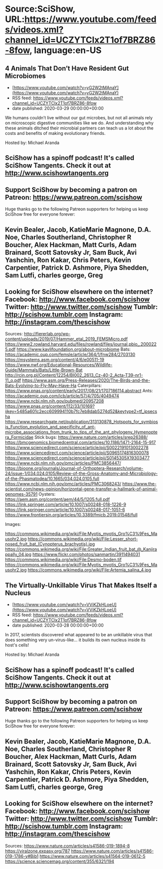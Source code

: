 # Source:SciShow, URL:https://www.youtube.com/feeds/videos.xml?channel_id=UCZYTClx2T1of7BRZ86-8fow, language:en-US

## 4 Animals That Don’t Have Resident Gut Microbiomes
 - [https://www.youtube.com/watch?v=yG2W2tMAnaY](https://www.youtube.com/watch?v=yG2W2tMAnaY)
 - RSS feed: https://www.youtube.com/feeds/videos.xml?channel_id=UCZYTClx2T1of7BRZ86-8fow
 - date published: 2020-03-29 00:00:00+00:00

We humans couldn’t live without our gut microbes, but not all animals rely on microscopic digestive communities like we do. And understanding why these animals ditched their microbial partners can teach us a lot about the costs and benefits of making evolutionary friends.

Hosted by: Michael Aranda

SciShow has a spinoff podcast! It's called SciShow Tangents. Check it out at http://www.scishowtangents.org
----------
Support SciShow by becoming a patron on Patreon: https://www.patreon.com/scishow
----------
Huge thanks go to the following Patreon supporters for helping us keep SciShow free for everyone forever:

Kevin Bealer, Jacob, KatieMarie Magnone, D.A. Noe, Charles Southerland, Christopher R Boucher, Alex Hackman, Matt Curls, Adam Brainard, Scott Satovsky Jr, Sam Buck, Avi Yashchin, Ron Kakar, Chris Peters, Kevin Carpentier, Patrick D. Ashmore, Piya Shedden, Sam Lutfi, charles george, Greg
----------
Looking for SciShow elsewhere on the internet?
Facebook: http://www.facebook.com/scishow
Twitter: http://www.twitter.com/scishow
Tumblr: http://scishow.tumblr.com
Instagram: http://instagram.com/thescishow
----------
Sources:
http://fiererlab.org/wp-content/uploads/2019/07/Hammer_etal_2019_FEMSMicro.pdf 
https://www2.rowland.harvard.edu/files/rowland/files/journal.pbio_.2000225.pdf 
https://www.kavlifoundation.org/about-microbiome 
Bats:
https://academic.oup.com/femsle/article/364/1/fnw284/2703130 
https://msystems.asm.org/content/4/6/e00511-19 
https://www.nwf.org/Educational-Resources/Wildlife-Guide/Mammals/Bats/Little-Brown-Bat 
http://rcin.org.pl/Content/12254/BI002_2613_Cz-40-2_Acta-T39-nr1-11_o.pdf 
https://www.asm.org/Press-Releases/2020/The-Birds-and-the-Bats-Evolving-to-Fly-May-Have-Ha 
Caterpillars:
https://www.pnas.org/content/early/2017/08/21/1707186114.abstract 
Ants:
https://academic.oup.com/icb/article/57/4/705/4049474 
https://www.ncbi.nlm.nih.gov/pubmed/20957208 
https://www.pnas.org/content/112/33/10169?ijkey=5485a601c2ecc609994110b7fc7eb8dab5274d52&keytype2=tf_ipsecsha 
https://www.researchgate.net/publication/313130878_Hotspots_for_symbiosis_Function_evolution_and_specificity_of_ant-microbe_associations_from_trunk_to_tips_of_the_ant_phylogeny_Hymenoptera_Formicidae 
Stick bugs:
https://www.nature.com/articles/srep26388/ 
https://bmcgenomics.biomedcentral.com/articles/10.1186/1471-2164-15-917 
https://www.sciencedirect.com/science/article/pii/S0022191013002278 
https://www.sciencedirect.com/science/article/pii/S0965174816300078 
https://www.sciencedirect.com/science/article/pii/S0145305X19303477 
https://www.ncbi.nlm.nih.gov/pmc/articles/PMC3856447/ 
https://bioone.org/journals/Journal-of-Orthoptera-Research/volume-24/issue-1/034.024.0105/Review-of-the-Gross-Anatomy-and-Microbiology-of-the-Phasmatodea/10.1665/034.024.0105.full 
https://www.ncbi.nlm.nih.gov/pmc/articles/PMC3068243/ 
https://www.the-scientist.com/news-opinion/horizontal-gene-transfer-a-hallmark-of-animal-genomes-35791 
Oysters:
https://aem.asm.org/content/aem/44/5/1205.full.pdf
https://link.springer.com/article/10.1007/s00248-018-1226-9
https://link.springer.com/article/10.1007/s00248-017-1051-6
https://www.frontiersin.org/articles/10.3389/fmicb.2019.01548/full

Images:

https://commons.wikimedia.org/wiki/File:Myotis_myotis_Gro%C3%9Fes_Mausohr2.jpg
https://commons.wikimedia.org/wiki/File:Lesser_short-nosed_fruit_bat_(Cynopterus_brachyotis).jpg
https://commons.wikimedia.org/wiki/File:Greater_Indian_fruit_bat_@_Kanjirappally_04.jpg
https://www.flickr.com/photos/sanmartin/3911494031
https://commons.wikimedia.org/wiki/File:Desmo-boden.tif
https://commons.wikimedia.org/wiki/File:Myotis_myotis_Gro%C3%9Fes_Mausohr2.jpg
https://commons.wikimedia.org/wiki/File:Artemia_salina_4.jpg

## The Virtually-Unkillable Virus That Makes Itself a Nucleus
 - [https://www.youtube.com/watch?v=VViKZkHLoeU](https://www.youtube.com/watch?v=VViKZkHLoeU)
 - RSS feed: https://www.youtube.com/feeds/videos.xml?channel_id=UCZYTClx2T1of7BRZ86-8fow
 - date published: 2020-03-28 00:00:00+00:00

In 2017, scientists discovered what appeared to be an unkillable virus that does something very un-virus-like... it builds its own nucleus inside its host's cells!

Hosted by: Michael Aranda

SciShow has a spinoff podcast! It's called SciShow Tangents. Check it out at http://www.scishowtangents.org
----------
Support SciShow by becoming a patron on Patreon: https://www.patreon.com/scishow
----------
Huge thanks go to the following Patreon supporters for helping us keep SciShow free for everyone forever:

Kevin Bealer, Jacob, KatieMarie Magnone, D.A. Noe, Charles Southerland, Christopher R Boucher, Alex Hackman, Matt Curls, Adam Brainard, Scott Satovsky Jr, Sam Buck, Avi Yashchin, Ron Kakar, Chris Peters, Kevin Carpentier, Patrick D. Ashmore, Piya Shedden, Sam Lutfi, charles george, Greg
----------
Looking for SciShow elsewhere on the internet?
Facebook: http://www.facebook.com/scishow
Twitter: http://www.twitter.com/scishow
Tumblr: http://scishow.tumblr.com
Instagram: http://instagram.com/thescishow
----------
Sources:
https://www.nature.com/articles/s41586-019-1894-8
https://viralzone.expasy.org/787
https://www.nature.com/articles/s41586-019-1786-y#Bib1
https://www.nature.com/articles/s41564-019-0612-5
https://science.sciencemag.org/content/355/6321/194

